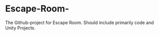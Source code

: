 # Escape-Room-
The Github-project for Escape Room. Should include primarily code and Unity Projects.
